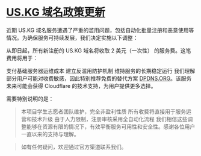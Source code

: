 # [US.KG 域名政策更新](https://github.com/jaaleng/jaaleng.github.io/issues/200)

近期 US.KG 域名服务遭遇了严重的滥用问题，包括自动化批量注册和恶意使用等情况。为确保服务可持续发展，我们决定实施以下调整：

<!--more-->

从即日起，所有新注册的 US.KG 域名将收取 2 美元（一次性） 的服务费。这笔费用将用于：

支付基础服务器运维成本
建立反滥用防护机制
维持服务的长期稳定运行
我们理解部分用户可能对收费敏感，因此特别推荐免费的替代方案 [DPDNS.ORG](https://dpdns.org/)。该服务未来可能会获得 Cloudflare 的技术支持，为用户提供更多选择。

需要特别说明的是：

>  本项目学生志愿者团队维护，完全非盈利性质
所有收费将直接用于服务运营和技术升级
由于人力限制，注册审核采用全自动化流程
我们相信这些调整能够在资源有限的情况下，有效平衡服务可用性和安全性。感谢各位用户一直以来的支持与理解。

> 如有任何疑问，欢迎通过官方渠道联系我们。
